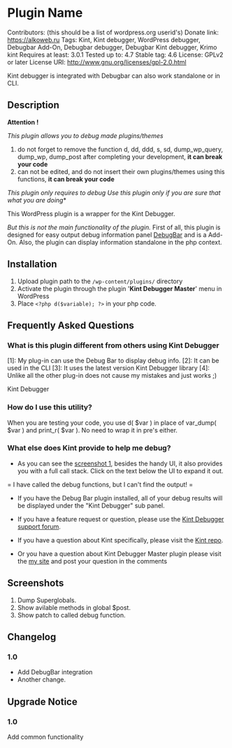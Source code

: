 # Plugin Name
Contributors: (this should be a list of wordpress.org userid's)
Donate link: https://alkoweb.ru
Tags: Kint, Kint debugger, WordPress debugger, Debugbar Add-On, Debugbar debugger, Debugbar Kint debugger,  Krimo kint
Requires at least: 3.0.1
Tested up to: 4.7
Stable tag: 4.6
License: GPLv2 or later
License URI: http://www.gnu.org/licenses/gpl-2.0.html

Kint debugger is integrated with Debugbar can also work standalone or in CLI.

## Description

**Attention !**

*This plugin allows you to debug made plugins/themes*
1. do not forget to remove the function d, dd, ddd, s, sd, dump_wp_query, dump_wp, dump_post after completing your development, **it can break your code**
2. can not be edited, and do not insert their own plugins/themes using this functions, **it can break your code**

*This plugin only requires to debug*
*Use this plugin only if you are sure that what you are doing**

This WordPress plugin is a wrapper for the Kint Debugger.

*But this is not the main functionality of the plugin.*
First of all, this plugin is designed for easy output debug information panel [DebugBar](https://wordpress.org/plugins/debug-bar/) and is a Add-On.
Also, the plugin can display information standalone in the php context.

## Installation

1. Upload plugin path to the `/wp-content/plugins/` directory
2. Activate the plugin through the plugin '**Kint Debugger Master**' menu in WordPress
3. Place `<?php d($variable); ?>` in your php code.

## Frequently Asked Questions

### What is this plugin different from others using Kint Debugger

[1]: My plug-in can use the Debug Bar to display debug info.
[2]: It can be used in the CLI
[3]: It uses the latest version Kint Debugger library
[4]: Unlike all the other plug-in does not cause my mistakes and just works ;)

Kint Debugger

### How do I use this utility?

When you are testing your code, you use d( $var ) in place of var_dump( $var ) and print_r( $var ).  No need to wrap it in pre's either.

### What else does Kint provide to help me debug?

- As you can see the [screenshot 1](http://wordpress.org/extend/plugins/kint_debugger_master/screenshots/), besides the handy UI, it also provides you with a full call stack.  Click on the text below the UI to expand it out.

= I have called the debug functions, but I can't find the output! =
* If you have the Debug Bar plugin installed, all of your debug results will be displayed under the "Kint Debugger" sub panel.

- If you have a feature request or question, please use the [Kint Debugger support forum](http://wordpress.org/tags/kint-debugger).

- If you have a question about Kint specifically, please visit the [Kint repo](https://github.com/raveren/kint).

- Or you have a question about Kint Debugger Master plugin  please visit the [my site](https://alkoweb.ru/kint_debugger_master)
and post your question in the comments


## Screenshots

1. Dump Superglobals.
2. Show avilable methods in global $post.
3. Show patch to called debug function.

## Changelog

### 1.0
* Add DebugBar integration
* Another change.

## Upgrade Notice

### 1.0

Add common functionality
